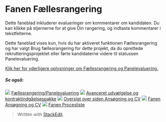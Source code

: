 # Fanen Fællesrangering

Dette faneblad inkluderer evalueringer om kommentarer om kandidaten. Du kan klikke på stjernerne for at give Din rangering, og indtaste kommentarer i tekstfelterne.

Dette faneblad vises kun, hvis du har aktiveret funktionen Fællesrangering og har valgt  Brug fællesrangering for dette projekt, da du oprettede rekrutteringsprojektet eller førte kandidaterne videre til statussen  Panelevaluering.

[Klik her for yderligere oplysninger om Fællesrangering og Panelevaluering.](collaborative_rating_panel_review.htm)

##### Se også:

![](../Resources/Images/icon-document-link.png)  [Fællesrangering/Panelevaluering](collaborative_rating_panel_review.htm)
![](../Resources/Images/icon-document-link.png)  [Avanceret udvælgelse og kontraktindgåelsespakke](advanced_selection_and_contraction_pack.htm)
![](../Resources/Images/icon-document-link.png)  [Oversigt over siden Ansøgning og CV](application_and_cv_page_overview.htm)
![](../Resources/Images/icon-document-link.png)  [Fanen Ansøgning og CV](application_and_cv_tab.htm)
![](../Resources/Images/icon-document-link.png)  [Fanen Procesliste](recruitment_activities_list_tab.htm)


> Written with [StackEdit](https://stackedit.io/).
<!--stackedit_data:
eyJoaXN0b3J5IjpbLTc1NDc3NDc1NF19
-->